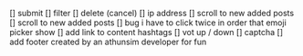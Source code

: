 [] submit
[] filter
[] delete (cancel)
[] ip address
[] scroll to new added posts
[] scroll to new added posts
[] bug i have to click twice in order that emoji picker show
[] add link to content hashtags
[] vot up / down
[] captcha
[] add footer
    created by an athunsim developer for fun 

